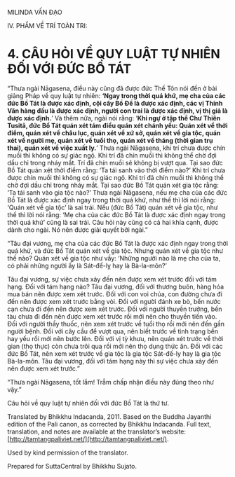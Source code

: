  

MILINDA VẤN ĐẠO

IV. PHẨM VỀ TRÍ TOÀN TRI:

# 4\. CÂU HỎI VỀ QUY LUẬT TỰ NHIÊN ĐỐI VỚI ĐỨC BỒ TÁT

“Thưa ngài Nāgasena, điều này cũng đã được đức Thế Tôn nói đến ở bài giảng Pháp về quy luật tự nhiên: **‘Ngay trong thời quá khứ, mẹ cha của các đức Bồ Tát là được xác định, cội cây Bồ Đề là được xác định, các vị Thinh Văn hàng đầu là được xác định, người con trai là được xác định, vị thị giả là được xác định.**’ Và thêm nữa, ngài nói rằng: ‘**Khi ngự ở tập thể Chư Thiên Tusitā, đức Bồ Tát quán xét tám điều quán xét chánh yếu: Quán xét về thởi điểm, quán xét về châu lục, quán xét về xứ sở, quán xét về gia tộc, quán xét về người mẹ, quán xét về tuổi thọ, quán xét về tháng (thời gian trụ thai), quán xét về việc xuất ly.**’ Thưa ngài Nāgasena, khi trí chưa được chín muồi thì không có sự giác ngộ. Khi trí đã chín muồi thì không thể chờ đợi dầu chỉ trong nháy mắt. Trí đã chín muồi sẽ không bị vượt qua. Tại sao đức Bồ Tát quán xét thời điểm rằng: ‘Ta tái sanh vào thời điểm nào?’ Khi trí chưa được chín muồi thì không có sự giác ngộ. Khi trí đã chín muồi thì không thể chờ đợi dầu chỉ trong nháy mắt. Tại sao đức Bồ Tát quán xét gia tộc rằng: ‘Ta tái sanh vào gia tộc nào?’ Thưa ngài Nāgasena, nếu mẹ cha của các đức Bồ Tát là được xác định ngay trong thời quá khứ, như thế thì lời nói rằng: ‘Quán xét về gia tộc’ là sai trái. Nếu (đức Bồ Tát) quán xét về gia tộc, như thế thì lời nói rằng: ‘Mẹ cha của các đức Bồ Tát là được xác định ngay trong thời quá khứ’ cũng là sai trái. Câu hỏi này cũng có cả hai khía cạnh, được dành cho ngài. Nó nên được giải quyết bởi ngài.”

“Tâu đại vương, mẹ cha của các đức Bồ Tát là được xác định ngay trong thời quá khứ, và đức Bồ Tát quán xét về gia tộc. Nhưng quán xét về gia tộc như thế nào? Quán xét về gia tộc như vầy: ‘Những người nào là mẹ cha của ta, có phải những người ấy là Sát-đế-lỵ hay là Bà-la-môn?’

Tâu đại vương, sự việc chưa xảy đến nên được xem xét trước đối với tám hạng. Đối với tám hạng nào? Tâu đại vương, đối với thương buôn, hàng hóa mua bán nên được xem xét trước. Đối với con voi chúa, con đường chưa đi đến nên được xem xét trước bằng vòi. Đối với người đánh xe bò, bến nước cạn chưa đi đến nên được xem xét trước. Đối với người thuyền trưởng, bến tàu chưa đi đến nên được xem xét trước rồi mới nên cho thuyền tiến vào. Đối với người thầy thuốc, nên xem xét trước về tuổi thọ rồi mới nên đến gần người bệnh. Đối với cây cầu để vượt qua, nên biết trước về tình trạng bền hay yếu rồi mới nên bước lên. Đối với vị tỳ khưu, nên quán xét trước về thời gian (thọ thực) còn chưa trôi qua rồi mới nên thọ dụng thức ăn. Đối với các đức Bồ Tát, nên xem xét trước về gia tộc là gia tộc Sát-đế-ly hay là gia tộc Bà-la-môn. Tâu đại vương, đối với tám hạng này thì sự việc chưa xảy đến nên được xem xét trước.”

“Thưa ngài Nāgasena, tốt lắm! Trẫm chấp nhận điều này đúng theo như vậy.”

Câu hỏi về quy luật tự nhiên đối với đức Bồ Tát là thứ tư.

Translated by Bhikkhu Indacanda, 2011. Based on the Buddha Jayanthi edition of the Pali canon, as corrected by Bhikkhu Indacanda. Full text, translation, and notes are available at the translator’s website: [http://tamtangpaliviet.net/](http://tamtangpaliviet.net/).

Used by kind permission of the translator.

Prepared for SuttaCentral by Bhikkhu Sujato.